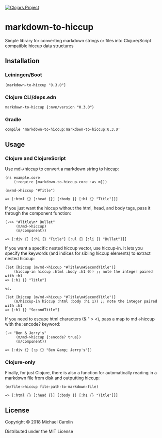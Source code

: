 [![Clojars Project](https://img.shields.io/clojars/v/markdown-to-hiccup.svg)](https://clojars.org/markdown-to-hiccup)

# markdown-to-hiccup

Simple library for converting markdown strings or files into Clojure/Script compatible hiccup data structures

## Installation
### Leiningen/Boot
`[markdown-to-hiccup "0.3.0"]`

### Clojure CLI/deps.edn
`markdown-to-hiccup {:mvn/version "0.3.0"}`

### Gradle
`compile 'markdown-to-hiccup:markdown-to-hiccup:0.3.0'`

## Usage
### Clojure and ClojureScript
Use md->hiccup to convert a markdown string to hiccup:
```
(ns example.core
	(:require [markdown-to-hiccup.core :as m]))

(m/md->hiccup "#Title")

=> [:html {} [:head {}] [:body {} [:h1 {} "Title"]]]
```

If you just want the hiccup without the html, head, and body tags, pass it through the component function:
```
(->> "#Title\n* Bullet"
     (m/md->hiccup)
     (m/component))
     
=> [:div {} [:h1 {} "Title"] [:ul {} [:li {} "Bullet"]]]

```

If you want a specific nested hiccup vector, use hiccup-in. It lets you specify the keywords
(and indices for sibling hiccup elements) to extract nested hiccup:
```
(let [hiccup (m/md->hiccup "#Title\n#SecondTitle")]
	(hiccup-in hiccup :html :body :h1 0)) ;; note the integer paired with :h1
=> [:h1 {} "Title"]

vs.

(let [hiccup (m/md->hiccup "#Title\n#SecondTitle")]
	(m/hiccup-in hiccup :html :body :h1 1)) ;; note the integer paired with :h1
=> [:h1 {} "SecondTitle"]
```

If you need to escape html characters (& " > <), pass a map to md->hiccup with the :encode? keyword:

```
(-> "Ben & Jerry's"
     (m/md->hiccup {:encode? true})
     (m/component))

=> [:div {} [:p {} "Ben &amp; Jerry's"]]
```
 
### Clojure-only
Finally, for just Clojure, there is also a function for automatically reading in a markdown file from disk and outputting hiccup:
```
(m/file->hiccup file-path-to-markdown-file)

=> [:html {} [:head {}] [:body {} [:h1 {} "Title"]]]
```

## License

Copyright © 2018 Michael Carolin

Distributed under the MIT License

